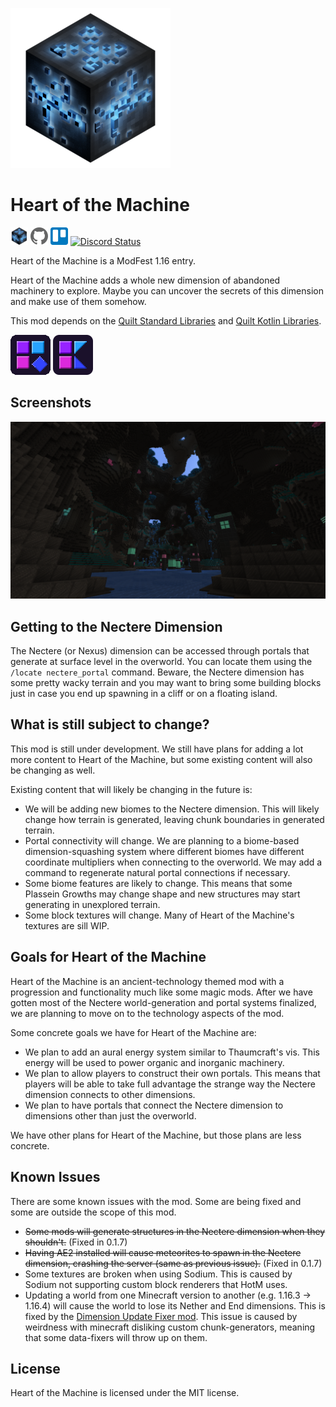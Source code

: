 ![Heart of the Machine Logo](https://raw.githubusercontent.com/Heart-of-the-Machine/Heart-of-the-Machine.github.io/master/Plassein-Machine-Casing-tbg-C4096-256x256.png)

# Heart of the Machine

[![Website Icon]][Website] [![Github Icon]][Github] [![Trello Icon]][Trello] [![Discord Status]][Discord]

Heart of the Machine is a ModFest 1.16 entry.

Heart of the Machine adds a whole new dimension of abandoned machinery to explore. Maybe you can uncover the secrets of
this dimension and make use of them somehow.

[Website Icon]: https://raw.githubusercontent.com/Heart-of-the-Machine/Heart-of-the-Machine.github.io/master/icons/Plassein-Machine-Casing-tbg-C4096-28x28.png
[Website]: https://heart-of-the-machine.github.io/
[Github Icon]: https://raw.githubusercontent.com/Heart-of-the-Machine/Heart-of-the-Machine.github.io/master/icons/GitHub-Mark-28px.png
[Github]: https://github.com/Heart-of-the-Machine/heart-of-the-machine
[Trello Icon]: https://raw.githubusercontent.com/Heart-of-the-Machine/Heart-of-the-Machine.github.io/master/icons/trello-mark-blue-28px.png
[Trello]: https://trello.com/b/LM2DHkuS
[Discord Status]: https://img.shields.io/discord/720635296131055697?logo=discord&logoColor=white&style=for-the-badge
[Discord]: https://discord.gg/hU4us4D

This mod depends on the [Quilt Standard Libraries][QSL] and [Quilt Kotlin Libraries][QKL].

[![QSL Icon]][QSL] [![QKL Icon]][QKL]

[QSL Icon]: https://raw.githubusercontent.com/Heart-of-the-Machine/Heart-of-the-Machine.github.io/master/icons/qsl-icon-rounded-64x64.png
[QSL]: https://modrinth.com/mod/qsl
[QKL Icon]: https://raw.githubusercontent.com/Heart-of-the-Machine/Heart-of-the-Machine.github.io/master/icons/qkl-icon-rounded-64x64.png
[QKL]: https://modrinth.com/mod/qkl

## Screenshots
![Heart of the Machine screenshot](https://raw.githubusercontent.com/Heart-of-the-Machine/Heart-of-the-Machine.github.io/master/screenshots/2020-09-20_12.12.07.png)

## Getting to the Nectere Dimension
The Nectere (or Nexus) dimension can be accessed through portals that generate at surface level in the overworld. You
can locate them using the `/locate nectere_portal` command. Beware, the Nectere dimension has some pretty wacky terrain
and you may want to bring some building blocks just in case you end up spawning in a cliff or on a floating island.

## What is still subject to change?
This mod is still under development. We still have plans for adding a lot more content to Heart of the Machine, but some
existing content will also be changing as well.

Existing content that will likely be changing in the future is:

- We will be adding new biomes to the Nectere dimension. This will likely change how terrain is generated, leaving
  chunk boundaries in generated terrain.
- Portal connectivity will change. We are planning to a biome-based dimension-squashing system where different biomes
  have different coordinate multipliers when connecting to the overworld. We may add a command to regenerate natural
  portal connections if necessary.
- Some biome features are likely to change. This means that some Plassein Growths may change shape and new structures
  may start generating in unexplored terrain.
- Some block textures will change. Many of Heart of the Machine's textures are sill WIP.

## Goals for Heart of the Machine
Heart of the Machine is an ancient-technology themed mod with a progression and functionality much like some magic mods.
After we have gotten most of the Nectere world-generation and portal systems finalized, we are planning to move on to
the technology aspects of the mod.

Some concrete goals we have for Heart of the Machine are:

- We plan to add an aural energy system similar to Thaumcraft's vis. This energy will be used to power organic and
  inorganic machinery.
- We plan to allow players to construct their own portals. This means that players will be able to take full advantage
  the strange way the Nectere dimension connects to other dimensions.
- We plan to have portals that connect the Nectere dimension to dimensions other than just the overworld.

We have other plans for Heart of the Machine, but those plans are less concrete.

## Known Issues
There are some known issues with the mod. Some are being fixed and some are outside the scope of this mod.

- ~~Some mods will generate structures in the Nectere dimension when they shouldn't.~~ (Fixed in 0.1.7)
- ~~Having AE2 installed will cause meteorites to spawn in the Nectere dimension, crashing the server (same as
  previous issue).~~ (Fixed in 0.1.7)
- Some textures are broken when using Sodium. This is caused by Sodium not supporting custom block renderers that
  HotM uses.
- Updating a world from one Minecraft version to another (e.g. 1.16.3 -&gt; 1.16.4) will cause the world to lose its
  Nether and End dimensions. This is fixed by the
  [Dimension Update Fixer mod](https://www.curseforge.com/minecraft/mc-mods/dimension-update-fixer).
  This issue is caused by weirdness with minecraft disliking custom chunk-generators, meaning that some data-fixers
  will throw up on them.

## License
Heart of the Machine is licensed under the MIT license.
